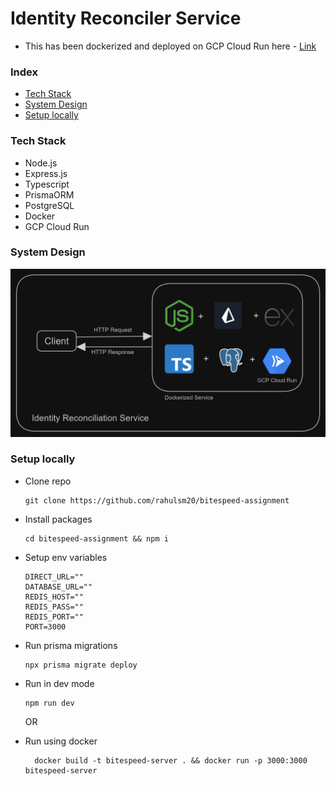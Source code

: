 # Identity Reconciler Service

- This has been dockerized and deployed on GCP Cloud Run here - [Link](https://identity-reconciler-service-yx2x2yqpua-uw.a.run.app)

### Index

- [Tech Stack](#tech-stack)
- [System Design](#system-design)
- [Setup locally](#setup-locally)

### Tech Stack

- Node.js
- Express.js
- Typescript
- PrismaORM
- PostgreSQL
- Docker
- GCP Cloud Run

### System Design

![system-design](./images/identity.PNG)

### Setup locally

- Clone repo

  ```
  git clone https://github.com/rahulsm20/bitespeed-assignment
  ```

- Install packages
  ```
  cd bitespeed-assignment && npm i
  ```
- Setup env variables

  ```
  DIRECT_URL=""
  DATABASE_URL=""
  REDIS_HOST=""
  REDIS_PASS=""
  REDIS_PORT=""
  PORT=3000
  ```

- Run prisma migrations
  ```
  npx prisma migrate deploy
  ```
- Run in dev mode
  ```
  npm run dev
  ```
  OR
- Run using docker
  ```
    docker build -t bitespeed-server . && docker run -p 3000:3000 bitespeed-server
  ```
